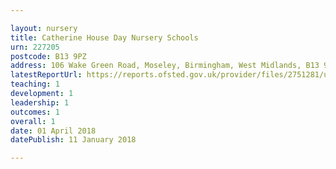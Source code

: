 ```yaml
---

layout: nursery
title: Catherine House Day Nursery Schools
urn: 227205
postcode: B13 9PZ
address: 106 Wake Green Road, Moseley, Birmingham, West Midlands, B13 9PZ
latestReportUrl: https://reports.ofsted.gov.uk/provider/files/2751281/urn/227205.pdf
teaching: 1
development: 1
leadership: 1
outcomes: 1
overall: 1
date: 01 April 2018 
datePublish: 11 January 2018

---
```

